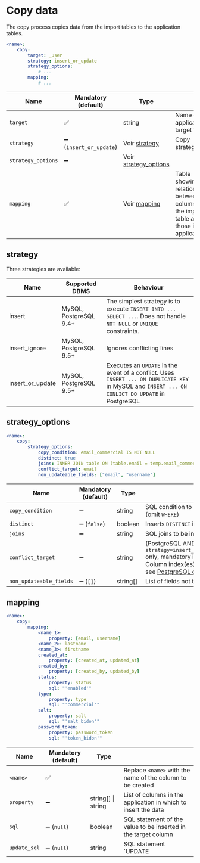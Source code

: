 # Copy data

The copy process copies data from the import tables to the application tables.

```yaml
<name>:
    copy:
        target: _user
        strategy: insert_or_update
        strategy_options:
            # ...
        mapping:
            # ...
```

| Name               | Mandatory (default)    | Type                                       |                                                                                                     |
|--------------------|------------------------| ------------------------------------------ |-----------------------------------------------------------------------------------------------------|
| `target`           | ✅                      | string                                     | Name of the application's target table                                                              |
| `strategy`         | ➖ (`insert_or_update`) | Voir [strategy](#strategy)                 | Copy strategy                                                                                       |
| `strategy_options` | ➖                      | Voir [strategy_options](#strategy_options) |                                                                                                     |
| `mapping`          | ✅                      | Voir [mapping](#mapping)                   | Table showing the relationship between the columns in the import table and those in the application |

## strategy

Three strategies are available:

| Name              | Supported DBMS         | Behaviour                                                                                                                                          |
| ---------------- | ---------------------- |----------------------------------------------------------------------------------------------------------------------------------------------------|
| insert           | MySQL, PostgreSQL 9.4+ | The simplest strategy is to execute `INSERT INTO ... SELECT ...`. Does not handle `NOT NULL` or `UNIQUE` constraints.                              |
| insert_ignore    | MySQL, PostgreSQL 9.5+ | Ignores conflicting lines                                                                                                                          |
| insert_or_update | MySQL, PostgreSQL 9.5+ | Executes an `UPDATE` in the event of a conflict. Uses `INSERT ... ON DUPLICATE KEY` in MySQL and `INSERT ... ON CONLICT DO UPDATE` in PostgreSQL   |

## strategy_options

```yaml
<name>:
    copy:
        strategy_options:
            copy_condition: email_commercial IS NOT NULL
            distinct: true
            joins: INNER JOIN table ON (table.email = temp.email_commercial)
            conflict_target: email
            non_updateable_fields: ["email", "username"]
```

| Name                     | Mandatory (default)   | Type       |                                                                                                                                                                                                                                                                                 |
| ----------------------- |-----------------------|------------|---------------------------------------------------------------------------------------------------------------------------------------------------------------------------------------------------------------------------------------------------------------------------------|
| `copy_condition`        | ➖                     | string     | SQL condition to insert in the insertion query (omit `WHERE`)                                                                                                                                                                                                                   |
| `distinct`              | ➖ (`false`)           | boolean    | Inserts `DISTINCT` in the selection query                                                                                                                                                                                                                                       |
| `joins`                 | ➖                     | string     | SQL joins to be inserted in the selection query                                                                                                                                                                                                                                 |
| `conflict_target`       | ➖                     | string     | (PostgreSQL AND `strategy=insert_or_update&#124;insert_ignore` only, mandatory if `strategy=insert_or_update`). Column index(es) to be used in `ON CONFLICT`, see [PostgreSQL documentation](https://www.postgresql.org/docs/current/sql-insert.html#SQL-ON-CONFLICT)           |
| `non_updateable_fields` | ➖ (`[]`)              | string[]   | List of fields not to be updated during imports                                                                                                                                                                                                                                 |

## mapping

```yaml
<name>:
    copy:
        mapping:
            <name_1>:
                property: [email, username]
            <name_2>: lastname
            <name_3>: firstname
            created_at:
                property: [created_at, updated_at]
            created_by:
                property: [created_by, updated_by]
            status:
                property: status
                sql: "'enabled'"
            type:
                property: type
                sql: "'commercial'"
            salt:
                property: salt
                sql: "'salt_bidon'"
            password_token:
                property: password_token
                sql: "'token_bidon'"
```

| Name         | Mandatory (default)   | Type                   |                                                                         |
|--------------|-----------------------| ---------------------- |-------------------------------------------------------------------------|
| `<name>`     | ✅                     |                        | Replace `<name>` with the name of the column to be created              |
| `property`   | ➖                     | string[] &#124; string | List of columns in the application in which to insert the data          |
| `sql`        | ➖ (`null`)            | boolean                | SQL statement of the value to be inserted in the target column          |
| `update_sql` | ➖ (`null`)            | string                 | SQL statement `UPDATE                                                   |